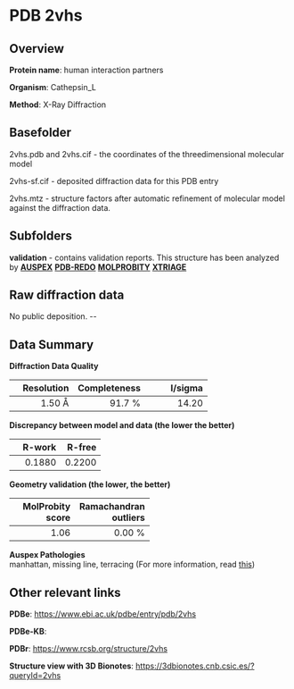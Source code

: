 # PDB 2vhs

## Overview

**Protein name**: human interaction partners

**Organism**: Cathepsin_L

**Method**: X-Ray Diffraction



## Basefolder

2vhs.pdb and 2vhs.cif - the coordinates of the threedimensional molecular model

2vhs-sf.cif - deposited diffraction data for this PDB entry

2vhs.mtz - structure factors after automatic refinement of molecular model against the diffraction data.

## Subfolders





**validation** - contains validation reports. This structure has been analyzed by [**AUSPEX**](https://github.com/thorn-lab/coronavirus_structural_task_force/tree/master/pdb/human_interaction_partners/Cathepsin_L/2vhs/validation/auspex) [**PDB-REDO**](https://github.com/thorn-lab/coronavirus_structural_task_force/tree/master/pdb/human_interaction_partners/Cathepsin_L/2vhs/validation/pdb-redo) [**MOLPROBITY**](https://github.com/thorn-lab/coronavirus_structural_task_force/tree/master/pdb/human_interaction_partners/Cathepsin_L/2vhs/validation/molprobity) [**XTRIAGE**](https://github.com/thorn-lab/coronavirus_structural_task_force/blob/master/pdb/human_interaction_partners/Cathepsin_L/2vhs/validation/Xtriage_output.log)  



## Raw diffraction data

No public deposition. --<br> 

## Data Summary
**Diffraction Data Quality**

|   | Resolution | Completeness| I/sigma |
|---|-------------:|----------------:|--------------:|
|   |1.50 Å|91.7  %|<img width=50/>14.20|

**Discrepancy between model and data (the lower the better)**

|   | **R-work**| **R-free**   
|---|-------------:|----------------:|           
||  0.1880|  0.2200|

**Geometry validation (the lower, the better)**

|   |**MolProbity<br>score**| **Ramachandran<br>outliers** 
|---|-------------:|----------------:|
||  1.06|  0.00 %|

**Auspex Pathologies**<br> manhattan, missing line, terracing (For more information, read [this](https://github.com/thorn-lab/coronavirus_structural_task_force/blob/master/pdb/human_interaction_partners/Cathepsin_L/2vhs/validation/auspex/2vhs_auspex_comments.txt))

 



## Other relevant links 
**PDBe**:  https://www.ebi.ac.uk/pdbe/entry/pdb/2vhs

**PDBe-KB**:  
 
**PDBr**: https://www.rcsb.org/structure/2vhs 

**Structure view with 3D Bionotes**: https://3dbionotes.cnb.csic.es/?queryId=2vhs

